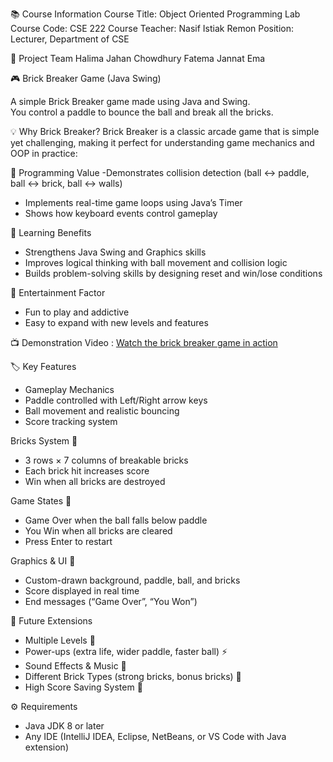 📚 Course Information
Course Title: Object Oriented Programming Lab
Course Code: CSE 222
Course Teacher: Nasif Istiak Remon
Position: Lecturer, Department of CSE

👥 Project Team
Halima Jahan Chowdhury
Fatema Jannat Ema
 
 🎮 Brick Breaker Game (Java Swing)

A simple Brick Breaker game made using Java and Swing.  
You control a paddle to bounce the ball and break all the bricks.  

💡 Why Brick Breaker?
Brick Breaker is a classic arcade game that is simple yet challenging, making it perfect for understanding game mechanics and OOP in practice:

🔹 Programming Value
-Demonstrates collision detection (ball ↔ paddle, ball ↔ brick, ball ↔ walls)
- Implements real-time game loops using Java’s Timer
- Shows how keyboard events control gameplay

🔹 Learning Benefits
- Strengthens Java Swing and Graphics skills
- Improves logical thinking with ball movement and collision logic
- Builds problem-solving skills by designing reset and win/lose conditions

🔹 Entertainment Factor
- Fun to play and addictive
- Easy to expand with new levels and features

📺  Demonstration Video :
 [Watch the brick breaker game in action](https://drive.google.com/file/d/1jsdPvHk46NVRXp6iFbDjoeoywBB4GUxv/view?usp=drive_link)

🏷️ Key Features
- Gameplay Mechanics 
- Paddle controlled with Left/Right arrow keys
- Ball movement and realistic bouncing
- Score tracking system

Bricks System 🧱
- 3 rows × 7 columns of breakable bricks
- Each brick hit increases score
- Win when all bricks are destroyed

Game States 🔁
- Game Over when the ball falls below paddle
- You Win when all bricks are cleared
- Press Enter to restart

Graphics & UI 🎨
- Custom-drawn background, paddle, ball, and bricks
- Score displayed in real time
- End messages (“Game Over”, “You Won”)

🚀 Future Extensions
- Multiple Levels 🎯
- Power-ups (extra life, wider paddle, faster ball) ⚡
- Sound Effects & Music 🎵
- Different Brick Types (strong bricks, bonus bricks) 🧩
- High Score Saving System 💾

⚙️ Requirements
- Java JDK 8 or later
-  Any IDE (IntelliJ IDEA, Eclipse, NetBeans, or VS Code with Java extension)
